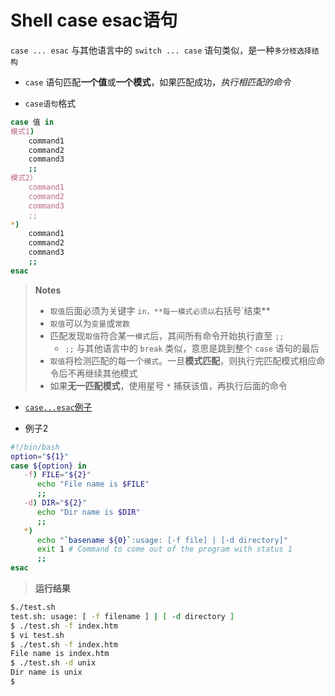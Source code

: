 # Shell case esac语句

`case ... esac` 与其他语言中的 `switch ... case` 语句类似，是一种`多分枝选择结构`

- `case` 语句匹配**一个值**或**一个模式**，如果匹配成功，*执行相匹配的命令*

- `case语句`格式

```bash
case 值 in
模式1)
    command1
    command2
    command3
    ;;
模式2）
    command1
    command2
    command3
    ;;
*)
    command1
    command2
    command3
    ;;
esac
```

> **Notes**  
> - `取值`后面必须为关键字 `in，**每一模式必须以`右括号`结束**
> - `取值`可以为`变量`或`常数`
> - 匹配发现`取值`符合某一`模式`后，其间所有命令开始执行直至 `;;`
>     - `;;` 与其他语言中的 `break` 类似，意思是跳到整个 `case` 语句的最后
> - `取值`将检测匹配的每一个`模式`。一旦**模式匹配**，则执行完匹配模式相应命令后不再继续其他模式
> - 如果**无一匹配模式**，使用星号 `*` 捕获该值，再执行后面的命令

- [`case...esac`例子](../../Shell.Demo/case.expression.sh)

- 例子2

```bash
#!/bin/bash
option="${1}"
case ${option} in
   -f) FILE="${2}"
      echo "File name is $FILE"
      ;;
   -d) DIR="${2}"
      echo "Dir name is $DIR"
      ;;
   *) 
      echo "`basename ${0}`:usage: [-f file] | [-d directory]"
      exit 1 # Command to come out of the program with status 1
      ;;
esac
```

> **运行结果**
```bash
$./test.sh
test.sh: usage: [ -f filename ] | [ -d directory ]
$ ./test.sh -f index.htm
$ vi test.sh
$ ./test.sh -f index.htm
File name is index.htm
$ ./test.sh -d unix
Dir name is unix
$
```